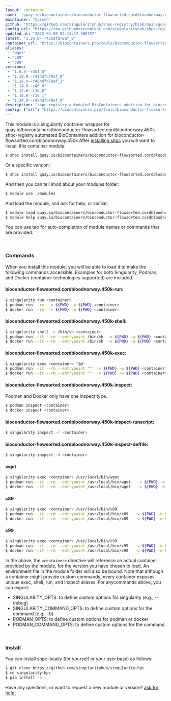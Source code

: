 ```yaml
---
layout: container
name:  "quay.io/biocontainers/bioconductor-flowsorted.cordbloodnorway.450k"
maintainer: "@vsoch"
github: "https://github.com/singularityhub/shpc-registry/blob/main/quay.io/biocontainers/bioconductor-flowsorted.cordbloodnorway.450k/container.yaml"
config_url: "https://raw.githubusercontent.com/singularityhub/shpc-registry/main/quay.io/biocontainers/bioconductor-flowsorted.cordbloodnorway.450k/container.yaml"
updated_at: "2023-04-09 03:13:17.406757"
latest: "1.24.0--r42hdfd78af_0"
container_url: "https://biocontainers.pro/tools/bioconductor-flowsorted.cordbloodnorway.450k"
aliases:
 - "wget"
 - "c89"
 - "c99"
versions:
 - "1.8.0--r351_0"
 - "1.18.0--r41hdfd78af_0"
 - "1.16.0--r40hdfd78af_1"
 - "1.14.0--r40_0"
 - "1.12.0--r36_0"
 - "1.10.0--r36_1"
 - "1.24.0--r42hdfd78af_0"
description: "shpc-registry automated BioContainers addition for bioconductor-flowsorted.cordbloodnorway.450k"
config: {"url": "https://biocontainers.pro/tools/bioconductor-flowsorted.cordbloodnorway.450k", "maintainer": "@vsoch", "description": "shpc-registry automated BioContainers addition for bioconductor-flowsorted.cordbloodnorway.450k", "latest": {"1.24.0--r42hdfd78af_0": "sha256:82621af6606617a29ef29a1a5afe964e5e50444a24b5de8500de7c3ee6e74c8a"}, "tags": {"1.8.0--r351_0": "sha256:8a2f126ebe128eaee70e3b48d42a36e1507593bc5832774883d0ef1654ae143f", "1.18.0--r41hdfd78af_0": "sha256:091637eef9cb9481b0e9f5d534d212e99cd13d05e24b644e0ac899cac523b5a1", "1.16.0--r40hdfd78af_1": "sha256:f7c54e88639863acf84560f145dcdd0513d2eeb2544722533bc606bffe24bdc5", "1.14.0--r40_0": "sha256:ad3c35f5df38d1f7fdee9fd5c595c3e7211d3b6ebd58d3409b868b8aa092ef6a", "1.12.0--r36_0": "sha256:1cc6f0f778a9c0bd39e6d223b14975c7224baa26af0d2c57e89ea55b59416278", "1.10.0--r36_1": "sha256:fb4b1be0e2376a6b2fe313de3d9f7adcf31797db8f1474862f7d2bf9d1148df8", "1.24.0--r42hdfd78af_0": "sha256:82621af6606617a29ef29a1a5afe964e5e50444a24b5de8500de7c3ee6e74c8a"}, "docker": "quay.io/biocontainers/bioconductor-flowsorted.cordbloodnorway.450k", "aliases": {"wget": "/usr/local/bin/wget", "c89": "/usr/local/bin/c89", "c99": "/usr/local/bin/c99"}}
---
```


This module is a singularity container wrapper for quay.io/biocontainers/bioconductor-flowsorted.cordbloodnorway.450k.
shpc-registry automated BioContainers addition for bioconductor-flowsorted.cordbloodnorway.450k
After [installing shpc](#install) you will want to install this container module:


```bash
$ shpc install quay.io/biocontainers/bioconductor-flowsorted.cordbloodnorway.450k
```

Or a specific version:

```bash
$ shpc install quay.io/biocontainers/bioconductor-flowsorted.cordbloodnorway.450k:1.24.0--r42hdfd78af_0
```

And then you can tell lmod about your modules folder:

```bash
$ module use ./modules
```

And load the module, and ask for help, or similar.

```bash
$ module load quay.io/biocontainers/bioconductor-flowsorted.cordbloodnorway.450k/1.24.0--r42hdfd78af_0
$ module help quay.io/biocontainers/bioconductor-flowsorted.cordbloodnorway.450k/1.24.0--r42hdfd78af_0
```

You can use tab for auto-completion of module names or commands that are provided.

<br>

### Commands

When you install this module, you will be able to load it to make the following commands accessible.
Examples for both Singularity, Podman, and Docker (container technologies supported) are included.

#### bioconductor-flowsorted.cordbloodnorway.450k-run:

```bash
$ singularity run <container>
$ podman run --rm  -v ${PWD} -w ${PWD} <container>
$ docker run --rm  -v ${PWD} -w ${PWD} <container>
```

#### bioconductor-flowsorted.cordbloodnorway.450k-shell:

```bash
$ singularity shell -s /bin/sh <container>
$ podman run --it --rm --entrypoint /bin/sh  -v ${PWD} -w ${PWD} <container>
$ docker run --it --rm --entrypoint /bin/sh  -v ${PWD} -w ${PWD} <container>
```

#### bioconductor-flowsorted.cordbloodnorway.450k-exec:

```bash
$ singularity exec <container> "$@"
$ podman run --it --rm --entrypoint ""  -v ${PWD} -w ${PWD} <container> "$@"
$ docker run --it --rm --entrypoint ""  -v ${PWD} -w ${PWD} <container> "$@"
```

#### bioconductor-flowsorted.cordbloodnorway.450k-inspect:

Podman and Docker only have one inspect type.

```bash
$ podman inspect <container>
$ docker inspect <container>
```

#### bioconductor-flowsorted.cordbloodnorway.450k-inspect-runscript:

```bash
$ singularity inspect -r <container>
```

#### bioconductor-flowsorted.cordbloodnorway.450k-inspect-deffile:

```bash
$ singularity inspect -d <container>
```


#### wget

```bash
$ singularity exec <container> /usr/local/bin/wget
$ podman run --it --rm --entrypoint /usr/local/bin/wget   -v ${PWD} -w ${PWD} <container> -c " $@"
$ docker run --it --rm --entrypoint /usr/local/bin/wget   -v ${PWD} -w ${PWD} <container> -c " $@"
```


#### c89

```bash
$ singularity exec <container> /usr/local/bin/c89
$ podman run --it --rm --entrypoint /usr/local/bin/c89   -v ${PWD} -w ${PWD} <container> -c " $@"
$ docker run --it --rm --entrypoint /usr/local/bin/c89   -v ${PWD} -w ${PWD} <container> -c " $@"
```


#### c99

```bash
$ singularity exec <container> /usr/local/bin/c99
$ podman run --it --rm --entrypoint /usr/local/bin/c99   -v ${PWD} -w ${PWD} <container> -c " $@"
$ docker run --it --rm --entrypoint /usr/local/bin/c99   -v ${PWD} -w ${PWD} <container> -c " $@"
```



In the above, the `<container>` directive will reference an actual container provided
by the module, for the version you have chosen to load. An environment file in the
module folder will also be bound. Note that although a container
might provide custom commands, every container exposes unique exec, shell, run, and
inspect aliases. For anycommands above, you can export:

 - SINGULARITY_OPTS: to define custom options for singularity (e.g., --debug)
 - SINGULARITY_COMMAND_OPTS: to define custom options for the command (e.g., -b)
 - PODMAN_OPTS: to define custom options for podman or docker
 - PODMAN_COMMAND_OPTS: to define custom options for the command

<br>

### Install

You can install shpc locally (for yourself or your user base) as follows:

```bash
$ git clone https://github.com/singularityhub/singularity-hpc
$ cd singularity-hpc
$ pip install -e .
```

Have any questions, or want to request a new module or version? [ask for help!](https://github.com/singularityhub/singularity-hpc/issues)
